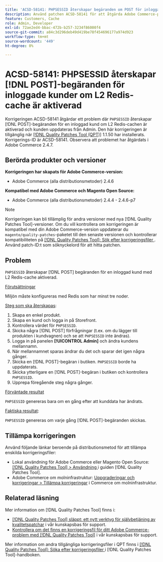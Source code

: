 ```yaml
---
title: 'ACSD-58141: PHPSESSID återskapar begäranden om POST för inloggade kunder med L2 Redis-cache aktiverat'
description: Använd patchen ACSD-58141 för att åtgärda Adobe Commerce-problemet där PHESSID återskapas vid förfrågningar från POSTER på Storefront för en inloggad kund med L2 Redis-cache aktiverad och kunden uppdateras från Admin.
feature: Customers, Cache
role: Admin, Developer
exl-id: 72ae2ed4-bbac-472b-b257-3234f86000f4
source-git-commit: a84c3d296deb49d419be78f454696177a974d923
workflow-type: tm+mt
source-wordcount: '449'
ht-degree: 0%

---
```


# ACSD-58141: PHPSESSID återskapar [!DNL POST]-begäranden för inloggade kunder om L2 Redis-cache är aktiverad

Korrigeringen ACSD-58141 åtgärdar ett problem där `PHPSESSID` återskapar [!DNL POST]-begäranden för en inloggad kund om L2 Redis-cachen är aktiverad och kunden uppdateras från Admin. Den här korrigeringen är tillgänglig när [[!DNL Quality Patches Tool (QPT)]](/help/announcements/adobe-commerce-announcements/magento-quality-patches-released-new-tool-to-self-serve-quality-patches.md) 1.1.50 har installerats. Korrigerings-ID är ACSD-58141. Observera att problemet har åtgärdats i Adobe Commerce 2.4.7.

## Berörda produkter och versioner

**Korrigeringen har skapats för Adobe Commerce-version:**

* Adobe Commerce (alla distributionsmetoder) 2.4.6

**Kompatibel med Adobe Commerce och Magento Open Source:**

* Adobe Commerce (alla distributionsmetoder) 2.4.4 - 2.4.6-p7

>[!NOTE]
>
>Korrigeringen kan bli tillämplig för andra versioner med nya [!DNL Quality Patches Tool]-versioner. Om du vill kontrollera om korrigeringen är kompatibel med din Adobe Commerce-version uppdaterar du `magento/quality-patches`-paketet till den senaste versionen och kontrollerar kompatibiliteten på [[!DNL Quality Patches Tool]: Sök efter korrigeringsfiler ](https://experienceleague.adobe.com/tools/commerce-quality-patches/index.html?lang=sv-SE). Använd patch-ID:t som söknyckelord för att hitta patchen.

## Problem

`PHPSESSID` återskapar [!DNL POST] begäranden för en inloggad kund med L2 Redis-cache aktiverad.

<u>Förutsättningar</u>

Miljön måste konfigureras med Redis som har minst tre noder.

<u>Steg som ska återskapas</u>:

1. Skapa en enkel produkt.
1. Skapa en kund och logga in på Storefront.
1. Kontrollera värdet för `PHPSESSID`.
1. Skicka några [!DNL POST] förfrågningar (t.ex. om du lägger till produkten i kundvagnen) och se att `PHPSESSID` inte ändras).
1. Logga in på panelen **[!UICONTROL Admin]** och ändra kundens mellannamn.
1. När mellannamnet sparas ändrar du det och sparar det igen några gånger.
1. Skicka en [!DNL POST]-begäran i butiken. `PHPSESSID` borde ha uppdaterats.
1. Skicka ytterligare en [!DNL POST]-begäran i butiken och kontrollera `PHPSESSID`.
1. Upprepa föregående steg några gånger.

<u>Förväntade resultat</u>

`PHPSESSID` genereras bara om en gång efter att kunddata har ändrats.

<u>Faktiska resultat</u>:

`PHPSESSID` genereras om varje gång [!DNL POST]-begäranden skickas.

## Tillämpa korrigeringen

Använd följande länkar beroende på distributionsmetod för att tillämpa enskilda korrigeringsfiler:

* Lokal användning för Adobe Commerce eller Magento Open Source: [[!DNL Quality Patches Tool] > Användning ](https://experienceleague.adobe.com/docs/commerce-operations/tools/quality-patches-tool/usage.html?lang=sv-SE) i guiden [!DNL Quality Patches Tool].
* Adobe Commerce om molninfrastruktur: [Uppgraderingar och korrigeringar > Tillämpa korrigeringar](https://experienceleague.adobe.com/docs/commerce-cloud-service/user-guide/develop/upgrade/apply-patches.html?lang=sv-SE) i Commerce om molninfrastruktur.

## Relaterad läsning

Mer information om [!DNL Quality Patches Tool] finns i:

* [[!DNL Quality Patches Tool] släppt: ett nytt verktyg för självbetjäning av kvalitetspatchar](/help/announcements/adobe-commerce-announcements/magento-quality-patches-released-new-tool-to-self-serve-quality-patches.md) i vår kunskapsbas för support.
* [Kontrollera om det finns en korrigeringsfil för ditt Adobe Commerce-problem med  [!DNL Quality Patches Tool]](/help/support-tools/patches-available-in-qpt-tool/check-patch-for-magento-issue-with-magento-quality-patches.md) i vår kunskapsbas för support.

Mer information om andra tillgängliga korrigeringsfiler i QPT finns i [[!DNL Quality Patches Tool]: Söka efter korrigeringsfiler ](https://experienceleague.adobe.com/tools/commerce-quality-patches/index.html?lang=sv-SE) i [!DNL Quality Patches Tool]-handboken.
